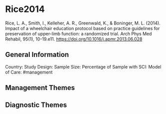 # Rice2014
Rice, L. A., Smith, I., Kelleher, A. R., Greenwald, K., & Boninger, M. L. (2014). Impact of a wheelchair education protocol based on practice guidelines for preservation of upper-limb function: a randomized trial. Arch Phys Med Rehabil, 95(1), 10-19.e11. https://doi.org/10.1016/j.apmr.2013.06.028 

## General Information
Country: 
Study Design: 
Sample Size: 
Percentage of Sample with SCI:
Model of Care: #management 

## Management Themes


## Diagnostic Themes
